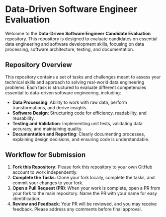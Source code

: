 # Data-Driven Software Engineer Evaluation

Welcome to the **Data-Driven Software Engineer Candidate Evaluation** repository. This repository is designed to evaluate candidates on essential data engineering and software development skills, focusing on data processing, software architecture, testing, and documentation.

## Repository Overview

This repository contains a set of tasks and challenges meant to assess your technical skills and approach to solving real-world data engineering problems. Each task is structured to evaluate different competencies essential to data-driven software engineering, including:

- **Data Processing**: Ability to work with raw data, perform transformations, and derive insights.
- **Software Design**: Structuring code for efficiency, readability, and reusability.
- **Testing and Validation**: Implementing unit tests, validating data accuracy, and maintaining quality.
- **Documentation and Reporting**: Clearly documenting processes, explaining design decisions, and ensuring code is understandable.

## Workflow for Submission

1. **Fork this Repository**: Please fork this repository to your own GitHub account to work independently.
2. **Complete the Tasks**: Clone your fork locally, complete the tasks, and commit your changes to your fork.
3. **Open a Pull Request (PR)**: When your work is complete, open a PR from your fork to the main repository. Name the PR with your name for easy identification.
4. **Review and Feedback**: Your PR will be reviewed, and you may receive feedback. Please address any comments before final approval.

